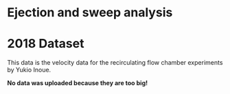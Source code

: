 # Ejection and sweep analysis
# 2018 Dataset

This data is the velocity data for the recirculating flow chamber
experiments by Yukio Inoue. 

**No data was uploaded because they are too big!**
